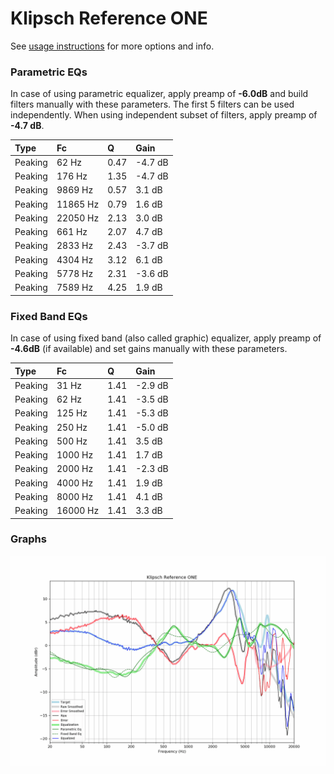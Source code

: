# Klipsch Reference ONE
See [usage instructions](https://github.com/jaakkopasanen/AutoEq#usage) for more options and info.

### Parametric EQs
In case of using parametric equalizer, apply preamp of **-6.0dB** and build filters manually
with these parameters. The first 5 filters can be used independently.
When using independent subset of filters, apply preamp of **-4.7 dB**.

| Type    | Fc       |    Q | Gain    |
|:--------|:---------|:-----|:--------|
| Peaking | 62 Hz    | 0.47 | -4.7 dB |
| Peaking | 176 Hz   | 1.35 | -4.7 dB |
| Peaking | 9869 Hz  | 0.57 | 3.1 dB  |
| Peaking | 11865 Hz | 0.79 | 1.6 dB  |
| Peaking | 22050 Hz | 2.13 | 3.0 dB  |
| Peaking | 661 Hz   | 2.07 | 4.7 dB  |
| Peaking | 2833 Hz  | 2.43 | -3.7 dB |
| Peaking | 4304 Hz  | 3.12 | 6.1 dB  |
| Peaking | 5778 Hz  | 2.31 | -3.6 dB |
| Peaking | 7589 Hz  | 4.25 | 1.9 dB  |

### Fixed Band EQs
In case of using fixed band (also called graphic) equalizer, apply preamp of **-4.6dB**
(if available) and set gains manually with these parameters.

| Type    | Fc       |    Q | Gain    |
|:--------|:---------|:-----|:--------|
| Peaking | 31 Hz    | 1.41 | -2.9 dB |
| Peaking | 62 Hz    | 1.41 | -3.5 dB |
| Peaking | 125 Hz   | 1.41 | -5.3 dB |
| Peaking | 250 Hz   | 1.41 | -5.0 dB |
| Peaking | 500 Hz   | 1.41 | 3.5 dB  |
| Peaking | 1000 Hz  | 1.41 | 1.7 dB  |
| Peaking | 2000 Hz  | 1.41 | -2.3 dB |
| Peaking | 4000 Hz  | 1.41 | 1.9 dB  |
| Peaking | 8000 Hz  | 1.41 | 4.1 dB  |
| Peaking | 16000 Hz | 1.41 | 3.3 dB  |

### Graphs
![](./Klipsch%20Reference%20ONE.png)